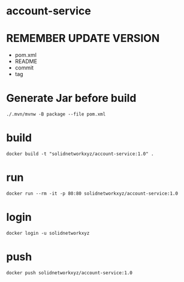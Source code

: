 # account-service

# REMEMBER UPDATE VERSION
- pom.xml
- README
- commit
- tag


# Generate Jar before build
````
./.mvn/mvnw -B package --file pom.xml
````

# build
````
docker build -t "solidnetworkxyz/account-service:1.0" .
````

# run
````
docker run --rm -it -p 80:80 solidnetworkxyz/account-service:1.0
````
# login
````
docker login -u solidnetworkxyz
````

# push
````
docker push solidnetworkxyz/account-service:1.0
````

